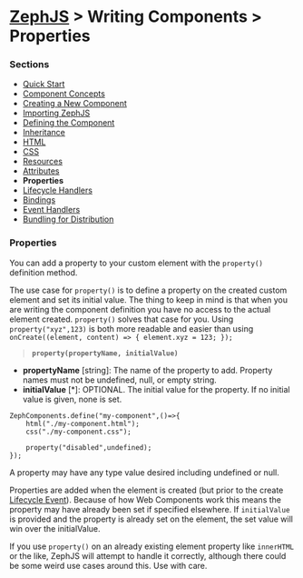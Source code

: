 # [ZephJS](../README.md) > Writing Components > Properties

### Sections

- [Quick Start](./ComponentQuickStart.md)
- [Component Concepts](./ComponentConcepts.md)
- [Creating a New Component](./ComponentCreation.md)
- [Importing ZephJS](./ComponentImporting.md)
- [Defining the Component](./ComponentDefinition.md)
- [Inheritance](./ComponentInheritance.md)
- [HTML](./ComponentMarkup.md)
- [CSS](./ComponentStyling.md)
- [Resources](./ComponentAssets.md)
- [Attributes](./ComponentAttributes.md)
- **Properties**
- [Lifecycle Handlers](./ComponentLifecycleHandlers.md)
- [Bindings](./ComponentBindings.md)
- [Event Handlers](./ComponentEvents.md)
- [Bundling for Distribution](./ComponentBundling.md)

### Properties

You can add a property to your custom element with the `property()` definition method.

The use case for `property()` is to define a property on the created custom element and set its initial value.  The thing to keep in mind is that when you are writing the component definition you have no access to the actual element created.  `property()` solves that case for you.  Using `property("xyz",123)` is both more readable and easier than using `onCreate((element, content) => { element.xyz = 123; });`

> **`property(propertyName, initialValue)`**
 - **propertyName** [string]: The name of the property to add.  Property names must not be undefined, null, or empty string.
 - **initialValue** [*]: OPTIONAL. The initial value for the property.  If no initial value is given, none is set.

```
ZephComponents.define("my-component",()=>{
	html("./my-component.html");
	css("./my-component.css");

	property("disabled",undefined);
});
```

A property may have any type value desired including undefined or null.

Properties are added when the element is created (but prior to the create [Lifecycle Event](./ComponentLifecycleHandlers.md)).  Because of how Web Components work this means the property may have already been set if specified elsewhere.  If `initialValue` is provided and the property is already set on the element, the set value will win over the initialValue.

If you use `property()` on an already existing element property like `innerHTML` or the like, ZephJS will attempt to handle it correctly, although there could be some weird use cases around this.  Use with care.
